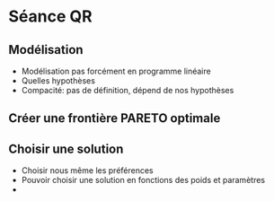 # Séance QR
## Modélisation
- Modélisation pas forcément en programme linéaire
- Quelles hypothèses
- Compacité: pas de définition, dépend de nos hypothèses


## Créer une frontière PARETO optimale

## Choisir une solution
- Choisir nous même les préférences
- Pouvoir choisir une solution en fonctions des poids et paramètres
- 